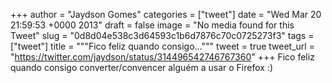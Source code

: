 
+++
author = "Jaydson Gomes"
categories = ["tweet"]
date = "Wed Mar 20 21:59:53 +0000 2013"
draft = false
image = "No media found for this Tweet"
slug = "0d8d04e538c3d64593c1b6d7876c70c0725273f3"
tags = ["tweet"]
title = """Fico feliz quando consigo..."""
tweet = true
tweet_url = "https://twitter.com/jaydson/status/314496542746767360"
+++
Fico feliz quando consigo converter/convencer alguém a usar o Firefox :)

